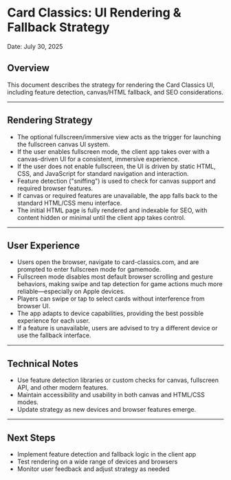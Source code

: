 # Card Classics: UI Rendering & Fallback Strategy

Date: July 30, 2025

## Overview
This document describes the strategy for rendering the Card Classics UI, including feature detection, canvas/HTML fallback, and SEO considerations.

---


## Rendering Strategy
- The optional fullscreen/immersive view acts as the trigger for launching the fullscreen canvas UI system.
- If the user enables fullscreen mode, the client app takes over with a canvas-driven UI for a consistent, immersive experience.
- If the user does not enable fullscreen, the UI is driven by static HTML, CSS, and JavaScript for standard navigation and interaction.
- Feature detection ("sniffing") is used to check for canvas support and required browser features.
- If canvas or required features are unavailable, the app falls back to the standard HTML/CSS menu interface.
- The initial HTML page is fully rendered and indexable for SEO, with content hidden or minimal until the client app takes control.

---


## User Experience
- Users open the browser, navigate to card-classics.com, and are prompted to enter fullscreen mode for gamemode.
- Fullscreen mode disables most default browser scrolling and gesture behaviors, making swipe and tap detection for game actions much more reliable—especially on Apple devices.
- Players can swipe or tap to select cards without interference from browser UI.
- The app adapts to device capabilities, providing the best possible experience for each user.
- If a feature is unavailable, users are advised to try a different device or use the fallback interface.

---

## Technical Notes
- Use feature detection libraries or custom checks for canvas, fullscreen API, and other modern features.
- Maintain accessibility and usability in both canvas and HTML/CSS modes.
- Update strategy as new devices and browser features emerge.

---

## Next Steps
- Implement feature detection and fallback logic in the client app
- Test rendering on a wide range of devices and browsers
- Monitor user feedback and adjust strategy as needed
